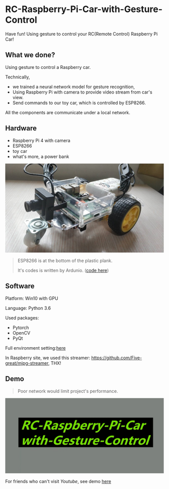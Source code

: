 # RC-Raspberry-Pi-Car-with-Gesture-Control
Have fun! Using gesture to control your RC(Remote Control) Raspberry Pi Car!

## What we done?
Using gesture to control a Raspberry car.

Technically, 

- we trained a neural network model for gesture recognition,
- Using Raspberry Pi with camera to provide video stream from car's view.
- Send commands to our toy car, which is controlled by ESP8266.

All the components are communicate under a local network.

## Hardware

- Raspberry Pi 4 with camera
- ESP8266
- toy car
- what's more, a power bank



![car](pic/car.jpg)

> ESP8266 is at the bottom of the plastic plank.
>
> It's codes is written by Ardunio. ([code here](./Udp/Udp.ino))

## Software

Platform: Win10 with GPU

Language: Python 3.6

Used packages:

- Pytorch
- OpenCV
- PyQt

Full environment setting:[here](./realtime_gesture_recog/environment.yaml)



In Raspberry site, we used this streamer: https://github.com/Five-great/mjpg-streamer, THX!

## Demo

> Poor network would limit project's performance.



[![demo](pic/video_fontset.png)](https://youtu.be/5ruoPfujM5M)

For friends who can't visit *Youtube*, see demo [here](https://www.bilibili.com/video/BV1gk4y1r7Ya/)